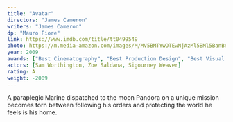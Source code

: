 ```yaml
---
title: "Avatar"
directors: "James Cameron"
writers: "James Cameron"
dp: "Mauro Fiore"
link: https://www.imdb.com/title/tt0499549
photo: https://m.media-amazon.com/images/M/MV5BMTYwOTEwNjAzMl5BMl5BanBnXkFtZTcwODc5MTUwMw@@._V1_QL75_UX280_CR0,0,280,414_.jpg
year: 2009
awards: ["Best Cinematography", "Best Production Design", "Best Visual Effects"]
actors: [Sam Worthington, Zoe Saldana, Sigourney Weaver]
rating: A
weight: -2009
---
```

A paraplegic Marine dispatched to the moon Pandora on a unique mission becomes torn between following his orders and protecting the world he feels is his home.
